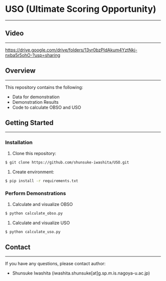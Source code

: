 # USO (Ultimate Scoring Opportunity)
---

## Video
---

https://drive.google.com/drive/folders/13yr0bzPIdAkum4YztNkj-nxba5r5ohO-?usp=sharing


## Overview
---

This repository contains the following:

- Data for demonstration
- Demonstration Results
- Code to calculate OBSO and USO

## Getting Started
---

### Installation

1. Clone this repository:

```bash
$ git clone https://github.com/shunsuke-iwashita/USO.git
```

1. Create environment:

```bash
$ pip install -r requirements.txt
```

### Perform Demonstrations

1. Calculate and visualize OBSO

```bash
$ python calculate_obso.py
```

1. Calculate and visualize USO

```bash
$ python calculate_uso.py
```

## Contact
---

If you have any questions, please contact author:

- Shunsuke Iwashita (iwashita.shunsuke[at]g.sp.m.is.nagoya-u.ac.jp)
